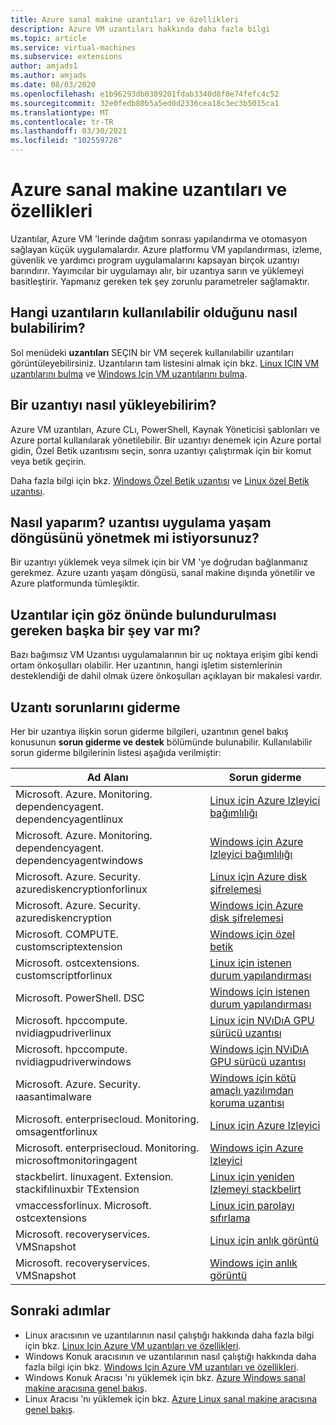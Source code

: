 ```yaml
---
title: Azure sanal makine uzantıları ve özellikleri
description: Azure VM uzantıları hakkında daha fazla bilgi
ms.topic: article
ms.service: virtual-machines
ms.subservice: extensions
author: amjads1
ms.author: amjads
ms.date: 08/03/2020
ms.openlocfilehash: e1b96293db0389201fdab3340d8f0e74fefc4c52
ms.sourcegitcommit: 32e0fedb80b5a5ed0d2336cea18c3ec3b5015ca1
ms.translationtype: MT
ms.contentlocale: tr-TR
ms.lasthandoff: 03/30/2021
ms.locfileid: "102559728"
---
```

# <a name="azure-virtual-machine-extensions-and-features"></a>Azure sanal makine uzantıları ve özellikleri
Uzantılar, Azure VM 'lerinde dağıtım sonrası yapılandırma ve otomasyon sağlayan küçük uygulamalardır. Azure platformu VM yapılandırması, izleme, güvenlik ve yardımcı program uygulamalarını kapsayan birçok uzantıyı barındırır. Yayımcılar bir uygulamayı alır, bir uzantıya sarın ve yüklemeyi basitleştirir. Yapmanız gereken tek şey zorunlu parametreler sağlamaktır. 

## <a name="how-can-i-find-what-extensions-are-available"></a>Hangi uzantıların kullanılabilir olduğunu nasıl bulabilirim?
Sol menüdeki **uzantıları** SEÇIN bir VM seçerek kullanılabilir uzantıları görüntüleyebilirsiniz. Uzantıların tam listesini almak için bkz. [Linux IÇIN VM uzantılarını bulma](features-linux.md) ve [Windows Için VM uzantılarını bulma](features-windows.md).

## <a name="how-can-i-install-an-extension"></a>Bir uzantıyı nasıl yükleyebilirim?
Azure VM uzantıları, Azure CLı, PowerShell, Kaynak Yöneticisi şablonları ve Azure portal kullanılarak yönetilebilir. Bir uzantıyı denemek için Azure portal gidin, Özel Betik uzantısını seçin, sonra uzantıyı çalıştırmak için bir komut veya betik geçirin.

Daha fazla bilgi için bkz. [Windows Özel Betik uzantısı](custom-script-windows.md) ve [Linux özel Betik uzantısı](custom-script-linux.md).

## <a name="how-do-i-manage-extension-application-lifecycle"></a>Nasıl yaparım? uzantısı uygulama yaşam döngüsünü yönetmek mi istiyorsunuz?
Bir uzantıyı yüklemek veya silmek için bir VM 'ye doğrudan bağlanmanız gerekmez. Azure uzantı yaşam döngüsü, sanal makine dışında yönetilir ve Azure platformunda tümleşiktir.

## <a name="anything-else-i-should-be-thinking-about-for-extensions"></a>Uzantılar için göz önünde bulundurulması gereken başka bir şey var mı?
Bazı bağımsız VM Uzantısı uygulamalarının bir uç noktaya erişim gibi kendi ortam önkoşulları olabilir. Her uzantının, hangi işletim sistemlerinin desteklendiği de dahil olmak üzere önkoşulları açıklayan bir makalesi vardır.

## <a name="troubleshoot-extensions"></a>Uzantı sorunlarını giderme

Her bir uzantıya ilişkin sorun giderme bilgileri, uzantının genel bakış konusunun **sorun giderme ve destek** bölümünde bulunabilir. Kullanılabilir sorun giderme bilgilerinin listesi aşağıda verilmiştir:

| Ad Alanı | Sorun giderme |
|-----------|-----------------|
| Microsoft. Azure. Monitoring. dependencyagent. dependencyagentlinux | [Linux için Azure Izleyici bağımlılığı](agent-dependency-linux.md#troubleshoot-and-support) |
| Microsoft. Azure. Monitoring. dependencyagent. dependencyagentwindows | [Windows için Azure Izleyici bağımlılığı](agent-dependency-windows.md#troubleshoot-and-support) |
| Microsoft. Azure. Security. azurediskencryptionforlinux | [Linux için Azure disk şifrelemesi](azure-disk-enc-linux.md#troubleshoot-and-support) |
| Microsoft. Azure. Security. azurediskencryption | [Windows için Azure disk şifrelemesi](azure-disk-enc-windows.md#troubleshoot-and-support) |
| Microsoft. COMPUTE. customscriptextension | [Windows için özel betik](custom-script-windows.md#troubleshoot-and-support) |
| Microsoft. ostcextensions. customscriptforlinux | [Linux için istenen durum yapılandırması](dsc-linux.md#troubleshoot-and-support) |
| Microsoft. PowerShell. DSC | [Windows için istenen durum yapılandırması](dsc-windows.md#troubleshoot-and-support) |
| Microsoft. hpccompute. nvidiagpudriverlinux | [Linux için NVıDıA GPU sürücü uzantısı](hpccompute-gpu-linux.md#troubleshoot-and-support) |
| Microsoft. hpccompute. nvidiagpudriverwindows | [Windows için NVıDıA GPU sürücü uzantısı](hpccompute-gpu-windows.md#troubleshoot-and-support) |
| Microsoft. Azure. Security. ıaasantimalware | [Windows için kötü amaçlı yazılımdan koruma uzantısı](iaas-antimalware-windows.md#troubleshoot-and-support) |
| Microsoft. enterprisecloud. Monitoring. omsagentforlinux | [Linux için Azure Izleyici](oms-linux.md#troubleshoot-and-support)
| Microsoft. enterprisecloud. Monitoring. microsoftmonitoringagent | [Windows için Azure Izleyici](oms-windows.md#troubleshoot-and-support) |
| stackbelirt. linuxagent. Extension. stackifılinuxbir TExtension | [Linux için yeniden Izlemeyi stackbelirt](stackify-retrace-linux.md#troubleshoot-and-support) |
| vmaccessforlinux. Microsoft. ostcextensions | [Linux için parolayı sıfırlama](vmaccess.md#troubleshoot-and-support) |
| Microsoft. recoveryservices. VMSnapshot | [Linux için anlık görüntü](vmsnapshot-linux.md#troubleshoot-and-support) |
| Microsoft. recoveryservices. VMSnapshot | [Windows için anlık görüntü](vmsnapshot-windows.md#troubleshoot-and-support) |


## <a name="next-steps"></a>Sonraki adımlar
* Linux aracısının ve uzantılarının nasıl çalıştığı hakkında daha fazla bilgi için bkz. [Linux Için Azure VM uzantıları ve özellikleri](features-linux.md).
* Windows Konuk aracısının ve uzantılarının nasıl çalıştığı hakkında daha fazla bilgi için bkz. [Windows Için Azure VM uzantıları ve özellikleri](features-windows.md).  
* Windows Konuk Aracısı 'nı yüklemek için bkz. [Azure Windows sanal makine aracısına genel bakış](agent-windows.md).  
* Linux Aracısı 'nı yüklemek için bkz. [Azure Linux sanal makine aracısına genel bakış](agent-linux.md).  

